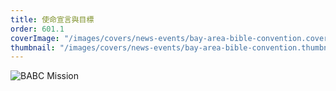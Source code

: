 ```yaml
---
title: 使命宣言與目標
order: 601.1
coverImage: "/images/covers/news-events/bay-area-bible-convention.cover.jpg"
thumbnail: "/images/covers/news-events/bay-area-bible-convention.thumbnail.jpg"
---
```


![BABC Mission](/images/babc/BABC-Mission.jpg)
